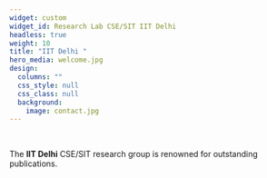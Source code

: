 ```yaml
---
widget: custom
widget_id: Research Lab CSE/SIT IIT Delhi
headless: true
weight: 10
title: "IIT Delhi "
hero_media: welcome.jpg
design:
  columns: ""
  css_style: null
  css_class: null
  background:
    image: contact.jpg
---
```

<br>

The **IIT Delhi** CSE/SIT research group is renowned for outstanding publications.